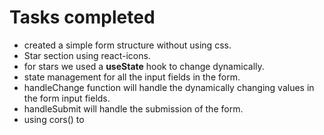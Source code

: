 # Tasks completed
- created a simple form structure without using css.
- Star section using react-icons.
- for stars we used a **useState** hook to change dynamically.
- state management for all the input fields in the form.
- handleChange function will handle the dynamically changing values in the form input fields.
- handleSubmit will handle the submission of the form.
- using cors() to 